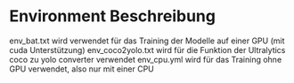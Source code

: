 # Environment Beschreibung
env_bat.txt wird verwendet für das Training der Modelle auf einer GPU (mit cuda Unterstützung) 
env_coco2yolo.txt wird für die Funktion der Ultralytics coco zu yolo converter verwendet 
env_cpu.yml wird für das Training ohne GPU verwendet, also nur mit einer CPU